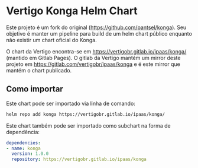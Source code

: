 # Vertigo Konga Helm Chart

Este projeto é um fork do original (https://github.com/pantsel/konga). Seu objetivo é manter um pipeline para build de um helm chart público enquanto não existir um chart oficial do Konga.

O chart da Vertigo encontra-se em https://vertigobr.gitlab.io/ipaas/konga/ (mantido em Gitlab Pages). O gitlab da Vertigo mantém um mirror deste projeto em https://gitlab.com/vertigobr/ipaas/konga e é este mirror que mantém o chart publicado.

## Como importar

Este chart pode ser importado via linha de comando:

```sh
helm repo add konga https://vertigobr.gitlab.io/ipaas/konga/
```

Este chart também pode ser importado como subchart na forma de dependência:

```yaml
dependencies:
- name: konga
  version: 1.0.0
  repository: https://vertigobr.gitlab.io/ipaas/konga
```
